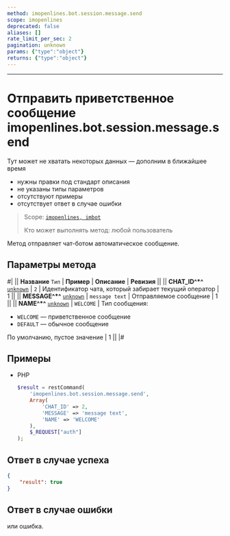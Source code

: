 ```yaml
---
method: imopenlines.bot.session.message.send
scope: imopenlines
deprecated: false
aliases: []
rate_limit_per_sec: 2
pagination: unknown
params: {"type":"object"}
returns: {"type":"object"}
---
```



---

# Отправить приветственное сообщение imopenlines.bot.session.message.send



Тут может не хватать некоторых данных — дополним в ближайшее время







- нужны правки под стандарт описания
- не указаны типы параметров
- отсутствуют примеры
- отсутствует ответ в случае ошибки





> Scope: [`imopenlines, imbot`](../../../scopes/permissions.md)
>
> Кто может выполнять метод: любой пользователь

Метод отправляет чат-ботом автоматическое сообщение.

## Параметры метода



#|
|| **Название**
`Тип` | **Пример** | **Описание** | **Ревизия** ||
|| **CHAT_ID^*^**
[`unknown`](../../../data-types.md) | `2` | Идентификатор чата, который забирает текущий оператор | 1 ||
|| **MESSAGE^*^**
[`unknown`](../../../data-types.md) | `message text` | Отправляемое сообщение | 1 ||
|| **NAME^*^**
[`unknown`](../../../data-types.md) | `WELCOME` | Тип сообщения:
- `WELCOME` — приветственное сообщение
- `DEFAULT` — обычное сообщение
 
По умолчанию, пустое значение | 1 ||
|#

## Примеры





- PHP

    ```php
    $result = restCommand(
        'imopenlines.bot.session.message.send',
        Array(
            'CHAT_ID' => 2,
            'MESSAGE' => 'message text',
            'NAME' => 'WELCOME'
        ),
        $_REQUEST["auth"]
    );
    ```





## Ответ в случае успеха

```json
{
    "result": true
}
```

## Ответ в случае ошибки

или ошибка.
